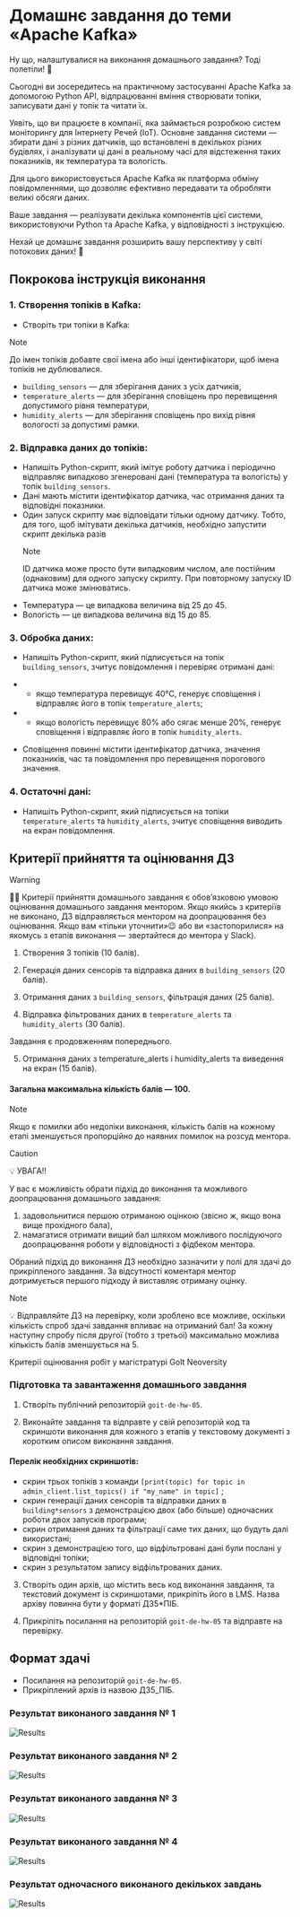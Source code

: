 # Домашнє завдання до теми «Apache Kafka»

Ну що, налаштувалися на виконання домашнього завдання? Тодi полетiли! 🎢

Сьогодні ви зосередитесь на практичному застосуванні Apache Kafka за допомогою
Python API, відпрацюванні вміння створювати топіки, записувати дані у топік та
читати їх.

Уявіть, що ви працюєте в компанії, яка займається розробкою систем моніторингу
для Інтернету Речей (IoT). Основне завдання системи — збирати дані з різних
датчиків, що встановлені в декількох різних будівлях, і аналізувати ці дані в
реальному часі для відстеження таких показників, як температура та вологість.

Для цього використовується Apache Kafka як платформа обміну повідомленнями, що
дозволяє ефективно передавати та обробляти великі обсяги даних.

Ваше завдання — реалізувати декілька компонентів цієї системи, використовуючи
Python та Apache Kafka, у відповідності з інструкцією.

Нехай це домашнє завдання розширить вашу перспективу у світі потокових даних! 🧠

## Покрокова інструкція виконання

### 1. Створення топіків в Kafka:

- Створіть три топіки в Kafka:

> [!NOTE]
>
> До імен топіків добавте свої імена або інші ідентифікатори, щоб імена топіків
> не дублювалися.

- `building_sensors` — для зберігання даних з усіх датчиків,
- `temperature_alerts` — для зберігання сповіщень про перевищення допустимого
  рівня температури,
- `humidity_alerts` — для зберігання сповіщень про вихід рівня вологості за
  допустимі рамки.

### 2. Відправка даних до топіків:

- Напишіть Python-скрипт, який імітує роботу датчика і періодично відправляє
  випадково згенеровані дані (температура та вологість) у топік
  `building_sensors`.
- Дані мають містити ідентифікатор датчика, час отримання даних та відповідні
  показники.
- Один запуск скрипту має відповідати тільки одному датчику. Тобто, для того,
  щоб імітувати декілька датчиків, необхідно запустити скрипт декілька разів
  > [!NOTE]
  >
  > ID датчика може просто бути випадковим числом, але постійним (однаковим) для
  > одного запуску скрипту. При повторному запуску ID датчика може змінюватись.
- Температура — це випадкова величина від 25 до 45.
- Вологість — це випадкова величина від 15 до 85.

### 3. Обробка даних:

- Напишіть Python-скрипт, який підписується на топік `building_sensors`, зчитує
  повідомлення і перевіряє отримані дані:

- - якщо температура перевищує 40°C, генерує сповіщення і відправляє його в
    топік `temperature_alerts`;

- - якщо вологість перевищує 80% або сягає менше 20%, генерує сповіщення і
    відправляє його в топік `humidity_alerts`.

- Сповіщення повинні містити ідентифікатор датчика, значення показників, час та
  повідомлення про перевищення порогового значення.

### 4. Остаточні дані:

- Напишіть Python-скрипт, який підписується на топіки `temperature_alerts` та
  `humidity_alerts`, зчитує сповіщення виводить на екран повідомлення.

## Критерії прийняття та оцінювання ДЗ

> [!WARNING]
>
> ☝🏻 Критерії прийняття домашнього завдання є обов’язковою умовою оцінювання
> домашнього завдання ментором. Якщо якийсь з критеріїв не виконано, ДЗ
> відправляється ментором на доопрацювання без оцінювання. Якщо вам «тільки
> уточнити»😉 або ви «застопорилися» на якомусь з етапів виконання — звертайтеся
> до ментора у Slack).

1. Створення 3 топіків (10 балів).

2. Генерація даних сенсорів та відправка даних в `building_sensors` (20 балів).

3. Отримання даних з `building_sensors`, фільтрація даних (25 балів).

4. Відправка фільтрованих даних в `temperature_alerts` та `humidity_alerts` (30
   балів).

Завдання є продовженням попереднього.

5. Отримання даних з temperature_alerts і humidity_alerts та виведення на екран
   (15 балів).

#### Загальна максимальна кількість балів — 100.

> [!NOTE]
>
> Якщо є помилки або недоліки виконання, кількість балів на кожному етапі
> зменшується пропорційно до наявних помилок на розсуд ментора.

> [!CAUTION]
>
> 💡 УВАГА!!
>
> У вас є можливість обрати підхід до виконання та можливого доопрацювання
> домашнього завдання:
>
> 1. задовольнитися першою отриманою оцінкою (звісно ж, якщо вона вище
>    прохідного бала),
> 2. намагатися отримати вищий бал шляхом можливого послідуючого доопрацювання
>    роботи у відповідності з фідбеком ментора.
>
> Обраний підхід до виконання ДЗ необхідно зазначити у полі для здачі до
> прикріпленого завдання. За відсутності коментаря ментор дотримується першого
> підходу й виставляє отриману оцінку.

> [!NOTE]
>
> 💡 Відправляйте ДЗ на перевірку, коли зроблено все можливе, оскільки кількість
> спроб здачі завдання впливає на отриманий бал! За кожну наступну спробу після
> другої (тобто з третьої) максимально можлива кількість балів зменшується на 5.
>
> Критерії оцінювання робіт у магістратурі GoIt Neoversity

### Підготовка та завантаження домашнього завдання

1. Створіть публічний репозиторій `goit-de-hw-05`.

2. Виконайте завдання та відправте у свій репозиторій код та скриншоти виконання
   для кожного з етапів у текстовому документі з коротким описом виконання
   завдання.

#### Перелік необхідних скриншотів:

- скрин трьох топіків з команди
  `[print(topic) for topic in admin_client.list_topics() if "my_name" in topic]`
  ;
- скрин генерації даних сенсорів та відправки даних в `building*sensors` з
  демонстрацією двох (або більше) одночасних роботи двох запусків програми;
- скрин отримання даних та фільтрації саме тих даних, що будуть далі
  використані;
- скрин з демонстрацією того, що відфільтровані дані були послані у відповідні
  топіки;
- скрин з результатом запису відфільтрованих даних.

3. Створіть один архів, що містить весь код виконання завдання, та текстовий
   документ із скриншотами, прикріпіть його в LMS. Назва архіву повинна бути у
   форматі ДЗ5\*ПІБ.

4. Прикріпіть посилання на репозиторій `goit-de-hw-05` та відправте на
   перевірку.

## Формат здачі

- Посилання на репозиторій `goit-de-hw-05`.
- Прикріплений архів із назвою ДЗ5_ПІБ.

### Результат виконаного завдання № 1

![Results](./images/task_1.png)

### Результат виконаного завдання № 2

![Results](./images/task_2.png)

### Результат виконаного завдання № 3

![Results](./images/task_3.png)

### Результат виконаного завдання № 4

![Results](./images/task_4.png)

### Результат одночасного виконаного декількох завдань

![Results](./images/screen.png)
